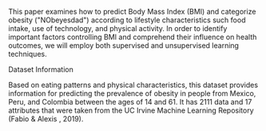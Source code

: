 This paper examines how to predict Body Mass Index (BMI) and categorize obesity ("NObeyesdad")
according to lifestyle characteristics such food intake, use of technology, and physical activity. In order to
identify important factors controlling BMI and comprehend their influence on health outcomes, we will
employ both supervised and unsupervised learning techniques.

Dataset Information

Based on eating patterns and physical characteristics, this dataset provides information for predicting the
prevalence of obesity in people from Mexico, Peru, and Colombia between the ages of 14 and 61. It has
2111 data and 17 attributes that were taken from the UC Irvine Machine Learning Repository (Fabio &
Alexis , 2019).
